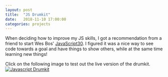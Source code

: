 ```yaml
---
layout: post
title:  "JS Drumkit"
date:   2018-11-10 17:00:00
categories: projects
---
```

When deciding how to improve my JS skills, I got a recommendation from a friend to start Wes Bos' [JavaScript30](https://javascript30.com/).
I figured it was a nice way to see code towards a goal and have things to show others, while at the same time learning new things!

Click on the following image to test out the live version of the drumkit.
[![Javascript Drumkit](drumkit.png)](/js-drumkit)

